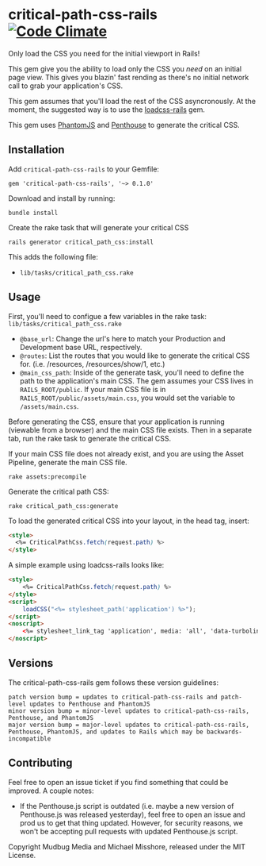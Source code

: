 # critical-path-css-rails [![Code Climate](https://codeclimate.com/github/mudbugmedia/critical-path-css-rails/badges/gpa.svg)](https://codeclimate.com/github/mudbugmedia/critical-path-css-rails)

Only load the CSS you need for the initial viewport in Rails!

This gem give you the ability to load only the CSS you *need* on an initial page view. This gives you blazin' fast rending as there's no initial network call to grab your application's CSS.

This gem assumes that you'll load the rest of the CSS asyncronously. At the moment, the suggested way is to use the [loadcss-rails](https://github.com/michael-misshore/loadcss-rails) gem.

This gem uses [PhantomJS](https://github.com/colszowka/phantomjs-gem) and [Penthouse](https://github.com/pocketjoso/penthouse) to generate the critical CSS.


## Installation

Add `critical-path-css-rails` to your Gemfile:

```
gem 'critical-path-css-rails', '~> 0.1.0'
```

Download and install by running:

```
bundle install
```

Create the rake task that will generate your critical CSS

```
rails generator critical_path_css:install
```

This adds the following file:

* `lib/tasks/critical_path_css.rake`


## Usage

First, you'll need to configue a few variables in the rake task: `lib/tasks/critical_path_css.rake`

* `@base_url`: Change the url's here to match your Production and Development base URL, respectively.
* `@routes`: List the routes that you would like to generate the critical CSS for. (i.e. /resources, /resources/show/1, etc.)
* `@main_css_path`: Inside of the generate task, you'll need to define the path to the application's main CSS. The gem assumes your CSS lives in `RAILS_ROOT/public`. If your main CSS file is in `RAILS_ROOT/public/assets/main.css`, you would set the variable to `/assets/main.css`.


Before generating the CSS, ensure that your application is running (viewable from a browser) and the main CSS file exists. Then in a separate tab, run the rake task to generate the critical CSS.

If your main CSS file does not already exist, and you are using the Asset Pipeline, generate the main CSS file.
```
rake assets:precompile
```
Generate the critical path CSS:
```
rake critical_path_css:generate
```


To load the generated critical CSS into your layout, in the head tag, insert:

```html
<style>
  <%= CriticalPathCss.fetch(request.path) %>
</style>
```

A simple example using loadcss-rails looks like:

```html
<style>
    <%= CriticalPathCss.fetch(request.path) %>
</style>
<script>
    loadCSS("<%= stylesheet_path('application') %>");
</script>
<noscript>
    <%= stylesheet_link_tag 'application', media: 'all', 'data-turbolinks-track' => true %>
</noscript>
```


## Versions

The critical-path-css-rails gem follows these version guidelines:

```
patch version bump = updates to critical-path-css-rails and patch-level updates to Penthouse and PhantomJS
minor version bump = minor-level updates to critical-path-css-rails, Penthouse, and PhantomJS
major version bump = major-level updates to critical-path-css-rails, Penthouse, PhantomJS, and updates to Rails which may be backwards-incompatible
```

## Contributing

Feel free to open an issue ticket if you find something that could be improved. A couple notes:

* If the Penthouse.js script is outdated (i.e. maybe a new version of Penthouse.js was released yesterday), feel free to open an issue and prod us to get that thing updated. However, for security reasons, we won't be accepting pull requests with updated Penthouse.js script.

Copyright Mudbug Media and Michael Misshore, released under the MIT License.